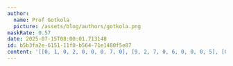 ```yaml
---
author:
  name: Prof Gotkola
  picture: /assets/blog/authors/gotkola.png
maskRate: 0.57
date: 2025-07-15T08:00:01.713148
id: b5b3fa2e-6151-11f0-b564-71e1480f5e87
content: '[[0, 1, 0, 2, 0, 0, 0, 7, 0], [9, 2, 7, 0, 6, 0, 0, 0, 5], [0, 4, 0, 7, 8, 9, 0, 1, 6], [0, 0, 1, 0, 0, 0, 0, 0, 4], [2, 0, 4, 5, 0, 0, 0, 3, 8], [7, 0, 6, 0, 0, 4, 0, 0, 2], [0, 0, 0, 4, 5, 7, 0, 2, 0], [0, 0, 0, 9, 1, 0, 0, 0, 0], [8, 0, 0, 3, 2, 0, 0, 4, 0]]'
---
```

